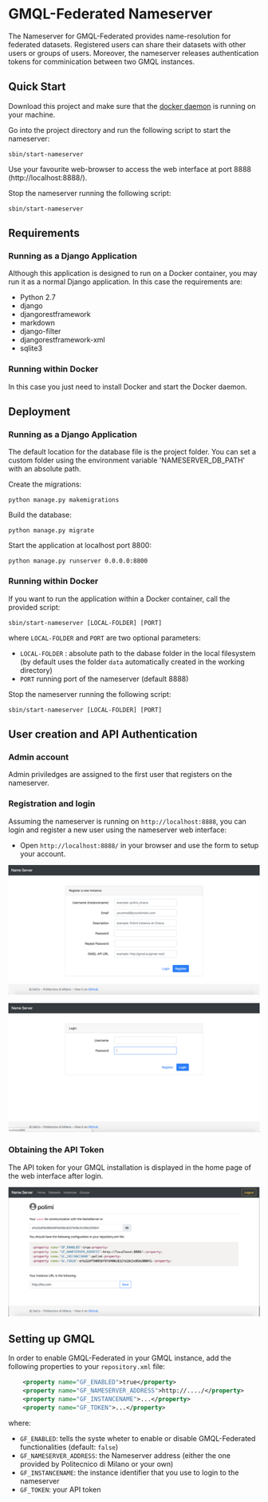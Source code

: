 # GMQL-Federated Nameserver
The Nameserver for GMQL-Federated provides name-resolution for federated datasets. Registered users can share their datasets with other users or groups of users. Moreover, the nameserver releases authentication tokens for comminication between two GMQL instances.

## Quick Start
Download this project and make sure that the <a href="https://docs.docker.com/v17.09/engine/admin/" target="_blank">docker daemon</a> is running on your machine. 

Go into the project directory and run the following script to start the nameserver:
```
sbin/start-nameserver
```
Use your favourite web-browser to access the web interface at port 8888 (http://localhost:8888/).

Stop the nameserver running the following script: 
```
sbin/start-nameserver
```

## Requirements
### Running as a Django Application
Although this application is designed to run on a Docker container, you may run it as a normal Django application. 
In this case the requirements are:
- Python 2.7
- django
- djangorestframework 
- markdown 
- django-filter
- djangorestframework-xml
- sqlite3

### Running within Docker
In this case you just need to install Docker and start the Docker daemon.

## Deployment

### Running as a Django Application

The default location for the database file is the project folder. 
You can set a custom folder using the environment variable 'NAMESERVER_DB_PATH' with an absolute path.

Create the migrations: 
```
python manage.py makemigrations
```
Build the database:
```
python manage.py migrate
  ```
Start the application at localhost port 8800:
```
python manage.py runserver 0.0.0.0:8800
```

### Running within Docker
If you want to run the application within a Docker container, call the provided script:
```
sbin/start-nameserver [LOCAL-FOLDER] [PORT]
```
where `LOCAL-FOLDER` and `PORT` are two optional parameters:
- `LOCAL-FOLDER` : absolute path to the dabase folder in the local filesystem (by default uses the folder `data` automatically created in the working directory)
- `PORT` running port of the nameserver (default 8888)

Stop the nameserver running the following script:
```
sbin/start-nameserver [LOCAL-FOLDER] [PORT]
```

## User creation and API Authentication
### Admin account
Admin priviledges are assigned to the first user that registers on the nameserver. 
### Registration and login
Assuming the nameserver is running on `http://localhost:8888`, you can login and register a new user using the nameserver web interface:

- Open `http://localhost:8888/` in your browser and use the form to setup your account.


![signup](https://github.com/DEIB-GECO/GMQL-FederatedNS/raw/master/screenshots/signup.png)

![login](https://github.com/DEIB-GECO/GMQL-FederatedNS/raw/master/screenshots/login.png)



### Obtaining the API Token
The API token for your GMQL installation is displayed in the home page of the web interface after login.

![signup](https://github.com/DEIB-GECO/GMQL-FederatedNS/raw/master/screenshots/home.png)

## Setting up GMQL
In order to enable GMQL-Federated in your GMQL instance, add the following properties to your `repository.xml` file:
``` XML
    <property name="GF_ENABLED">true</property>
    <property name="GF_NAMESERVER_ADDRESS">http://..../</property>
    <property name="GF_INSTANCENAME">...</property>
    <property name="GF_TOKEN">...</property>
```

where: 
- `GF_ENABLED`: tells the syste wheter to enable or disable GMQL-Federated  functionalities (default: `false`)
- `GF_NAMESERVER_ADDRESS`: the Nameserver address (either the one provided by Politecnico di Milano or your own)
- `GF_INSTANCENAME`: the instance identifier that you use to login to the nameserver 
- `GF_TOKEN`: your API token


